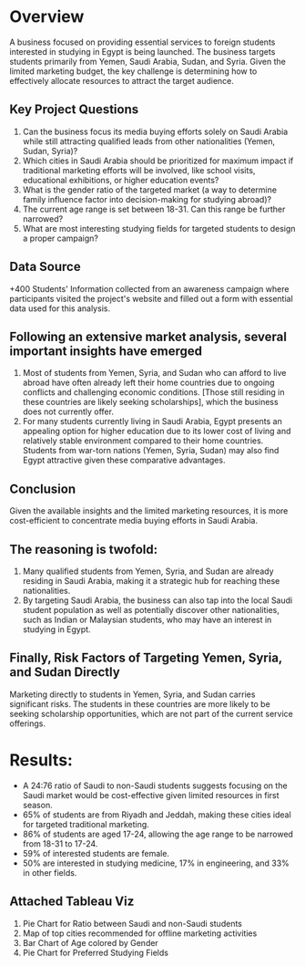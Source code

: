 # Overview
A business focused on providing essential services to foreign students interested in studying in Egypt is being launched.
The business targets students primarily from Yemen, Saudi Arabia, Sudan, and Syria. Given the limited marketing budget,
the key challenge is determining how to effectively allocate resources to attract the target audience.

## Key Project Questions
1) Can the business focus its media buying efforts solely on Saudi Arabia while still attracting qualified leads from other nationalities (Yemen, Sudan, Syria)?
2) Which cities in Saudi Arabia should be prioritized for maximum impact if traditional marketing efforts will be involved, like school visits, educational exhibitions, or higher education events?
3) What is the gender ratio of the targeted market (a way to determine family influence factor into decision-making for studying abroad)?
4) The current age range is set between 18-31. Can this range be further narrowed?
5) What are most interesting studying fields for targeted students to design a proper campaign?

## Data Source
+400 Students' Information collected from an awareness campaign where participants visited the project's website and filled out a form with essential data used for this analysis.

## Following an extensive market analysis, several important insights have emerged
1) Most of students from Yemen, Syria, and Sudan who can afford to live abroad have often already left their home countries due to ongoing conflicts and challenging economic conditions. [Those still residing in these countries are likely seeking scholarships], which the business does not currently offer.
2) For many students currently living in Saudi Arabia, Egypt presents an appealing option for higher education due to its lower cost of living and relatively stable environment compared to their home countries. Students from war-torn nations (Yemen, Syria, Sudan) may also find Egypt attractive given these comparative advantages.

## Conclusion
Given the available insights and the limited marketing resources, it is more cost-efficient to concentrate media buying efforts in Saudi Arabia.

## The reasoning is twofold:

1) Many qualified students from Yemen, Syria, and Sudan are already residing in Saudi Arabia, making it a strategic hub for reaching these nationalities.
2) By targeting Saudi Arabia, the business can also tap into the local Saudi student population as well as potentially discover other nationalities, such as Indian or Malaysian students, who may have an interest in studying in Egypt.

## Finally, Risk Factors of Targeting Yemen, Syria, and Sudan Directly
Marketing directly to students in Yemen, Syria, and Sudan carries significant risks. The students in these countries are more likely to be seeking scholarship opportunities, which are not part of the current service offerings.

# Results:
- A 24:76 ratio of Saudi to non-Saudi students suggests focusing on the Saudi market would be cost-effective given limited resources in first season.
- 65% of students are from Riyadh and Jeddah, making these cities ideal for targeted traditional marketing.
- 86% of students are aged 17-24, allowing the age range to be narrowed from 18-31 to 17-24.
- 59% of interested students are female.
- 50% are interested in studying medicine, 17% in engineering, and 33% in other fields.
  
## Attached Tableau Viz
1) Pie Chart for Ratio between Saudi and non-Saudi students
2) Map of top cities recommended for offline marketing activities
3) Bar Chart of Age colored by Gender
4) Pie Chart for Preferred Studying Fields
